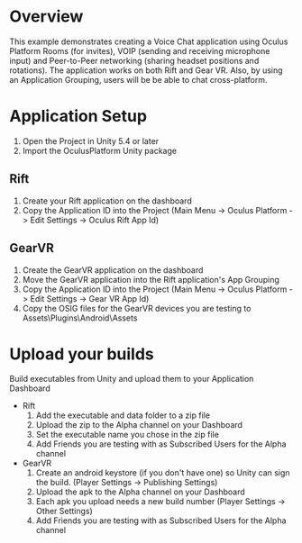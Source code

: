 # Overview

This example demonstrates creating a Voice Chat application using
Oculus Platform Rooms (for invites), VOIP (sending and receiving
microphone input) and Peer-to-Peer networking (sharing headset
positions and rotations).  The application works on both Rift
and Gear VR.  Also, by using an Application Grouping, users will be
be able to chat cross-platform.

# Application Setup

1. Open the Project in Unity 5.4 or later
2. Import the OculusPlatform Unity package

## Rift
1. Create your Rift application on the dashboard
2. Copy the Application ID into the Project (Main Menu -> Oculus Platform -> Edit Settings -> Oculus Rift App Id)

## GearVR
1. Create the GearVR application on the dashboard
2. Move the GearVR application into the Rift application's App Grouping
3. Copy the Application ID into the Project (Main Menu -> Oculus Platform -> Edit Settings -> Gear VR App Id)
4. Copy the OSIG files for the GearVR devices you are testing to Assets\Plugins\Android\Assets

# Upload your builds

Build executables from Unity and upload them to your Application Dashboard
* Rift
  1. Add the executable and data folder to a zip file
  2. Upload the zip to the Alpha channel on your Dashboard
  3. Set the executable name you chose in the zip file
  4. Add Friends you are testing with as Subscribed Users for the Alpha channel
* GearVR
  1. Create an android keystore (if you don't have one) so Unity can sign the build. (Player Settings -> Publishing Settings)
  2. Upload the apk to the Alpha channel on your Dashboard
  1. Each apk you upload needs a new build number (Player Settings -> Other Settings)
  4. Add Friends you are testing with as Subscribed Users for the Alpha channel


